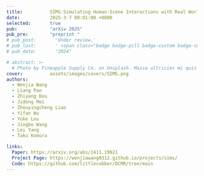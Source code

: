 ```yaml
---
title:          SIMS:Simulating Human-Scene Interactions with Real World Script Planning
date:           2025-3-7 00:01:00 +0800
selected:       true
pub:            "arXiv 2025"
pub_pre:        "preprint "
# pub_post:       'Under review.'
# pub_last:       ' <span class="badge badge-pill badge-custom badge-success">Spotlight</span>'
# pub_date:       "2024"

# abstract: >-
  # Photo by Pineapple Supply Co. on Unsplash. Massa ultricies mi quis hendrerit dolor magna. Arcu non odio euismod lacinia at quis risus sed. Et tortor at risus viverra. Enim neque volutpat ac tincidunt. Dictum varius duis at consectetur lorem donec.
cover:          assets/images/covers/SIMS.png
authors:
  - Wenjia Wang
  - Liang Pan
  - Zhiyang Dou
  - Jidong Mei
  - Zhouyingcheng Liao
  - Yifan Wu
  - Yuke Lou
  - Jingbo Wang
  - Lei Yang
  - Taku Komura

links:
  Paper: https://arxiv.org/abs/2411.19921
  Project Page: https://wenjiawang0312.github.io/projects/sims/
  Code: https://github.com/littlecobber/DCMR/tree/main
---
```

